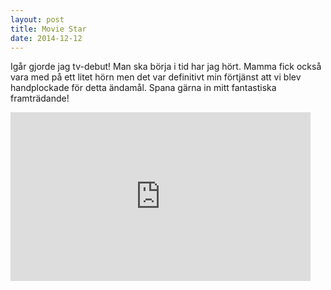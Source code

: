 ```yaml
---
layout: post
title: Movie Star
date: 2014-12-12
---
```


Igår gjorde jag tv-debut! Man ska börja i tid har jag hört. Mamma fick också vara med på ett litet hörn men det var definitivt min förtjänst att vi blev handplockade för detta ändamål. Spana gärna in mitt fantastiska framträdande!

<iframe src='http://www.svtplay.se/klipp/2537687?type=embed&external=true' width='480' height='270' frameborder='0' scrolling='no'></iframe>

